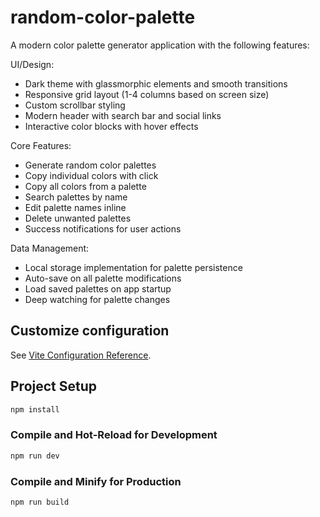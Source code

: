 # random-color-palette

A modern color palette generator application with the following features:

UI/Design:
- Dark theme with glassmorphic elements and smooth transitions
- Responsive grid layout (1-4 columns based on screen size)
- Custom scrollbar styling
- Modern header with search bar and social links
- Interactive color blocks with hover effects

Core Features:
- Generate random color palettes
- Copy individual colors with click
- Copy all colors from a palette
- Search palettes by name
- Edit palette names inline
- Delete unwanted palettes
- Success notifications for user actions

Data Management:
- Local storage implementation for palette persistence
- Auto-save on all palette modifications
- Load saved palettes on app startup
- Deep watching for palette changes

## Customize configuration

See [Vite Configuration Reference](https://vite.dev/config/).

## Project Setup

```sh
npm install
```

### Compile and Hot-Reload for Development

```sh
npm run dev
```

### Compile and Minify for Production

```sh
npm run build
```
